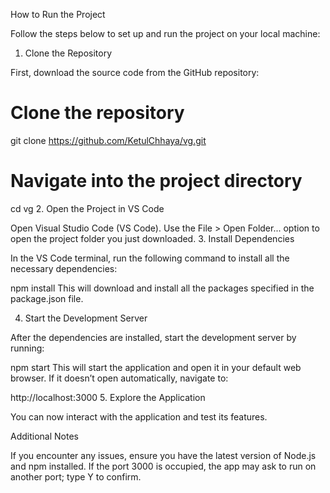 How to Run the Project

Follow the steps below to set up and run the project on your local machine:

1. Clone the Repository

First, download the source code from the GitHub repository:

# Clone the repository
git clone https://github.com/KetulChhaya/vg.git

# Navigate into the project directory
cd vg
2. Open the Project in VS Code

Open Visual Studio Code (VS Code).
Use the File > Open Folder... option to open the project folder you just downloaded.
3. Install Dependencies

In the VS Code terminal, run the following command to install all the necessary dependencies:

npm install
This will download and install all the packages specified in the package.json file.

4. Start the Development Server

After the dependencies are installed, start the development server by running:

npm start
This will start the application and open it in your default web browser. If it doesn’t open automatically, navigate to:

http://localhost:3000
5. Explore the Application

You can now interact with the application and test its features.

Additional Notes

If you encounter any issues, ensure you have the latest version of Node.js and npm installed.
If the port 3000 is occupied, the app may ask to run on another port; type Y to confirm.